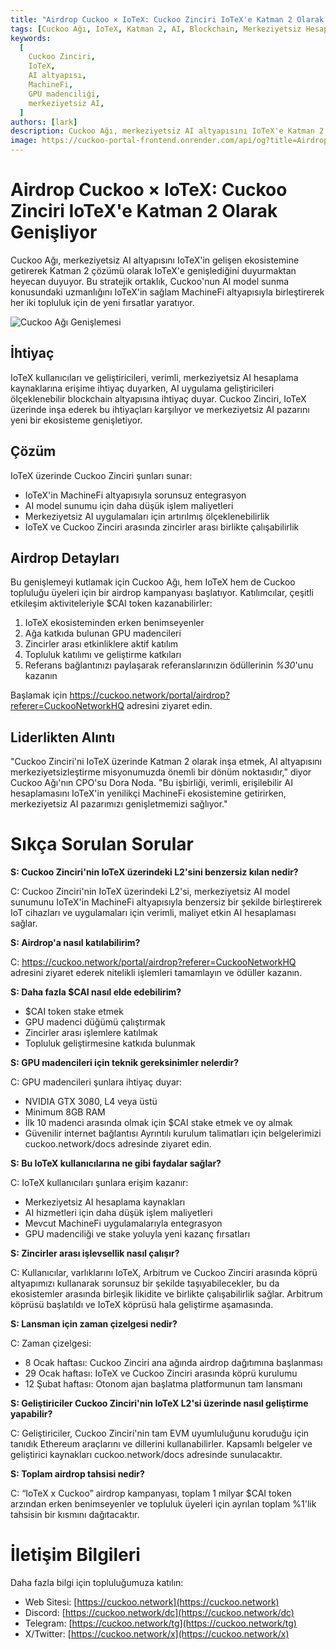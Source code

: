 ```yaml
---
title: "Airdrop Cuckoo × IoTeX: Cuckoo Zinciri IoTeX'e Katman 2 Olarak Genişliyor"
tags: [Cuckoo Ağı, IoTeX, Katman 2, AI, Blockchain, Merkeziyetsiz Hesaplama]
keywords:
  [
    Cuckoo Zinciri,
    IoTeX,
    AI altyapısı,
    MachineFi,
    GPU madenciliği,
    merkeziyetsiz AI,
  ]
authors: [lark]
description: Cuckoo Ağı, merkeziyetsiz AI altyapısını IoTeX'e Katman 2 çözümü olarak genişleterek IoTeX'in MachineFi ekosistemiyle entegre oluyor ve ölçeklenebilir AI hesaplaması ve zincirler arası birlikte çalışabilirlik sunuyor. Geliştiriciler, madenciler ve IoTeX kullanıcıları için faydaları keşfedin ve $CAI token airdrop'una nasıl katılacağınızı öğrenin.
image: https://cuckoo-portal-frontend.onrender.com/api/og?title=Airdrop%20Cuckoo%20%C3%97%20IoTeX:%20Cuckoo%20Zinciri%20IoTeX'e%20Katman%202%20Olarak%20Geni%C5%9Fliyor
---
```


# Airdrop Cuckoo × IoTeX: Cuckoo Zinciri IoTeX'e Katman 2 Olarak Genişliyor

Cuckoo Ağı, merkeziyetsiz AI altyapısını IoTeX'in gelişen ekosistemine getirerek Katman 2 çözümü olarak IoTeX'e genişlediğini duyurmaktan heyecan duyuyor. Bu stratejik ortaklık, Cuckoo'nun AI model sunma konusundaki uzmanlığını IoTeX'in sağlam MachineFi altyapısıyla birleştirerek her iki topluluk için de yeni fırsatlar yaratıyor.

![Cuckoo Ağı Genişlemesi](https://cuckoo-portal-frontend.onrender.com/api/og?title=Airdrop%20Cuckoo%20%C3%97%20IoTeX:%20Cuckoo%20Zinciri%20IoTeX'e%20Katman%202%20Olarak%20Geni%C5%9Fliyor)

## **İhtiyaç**

IoTeX kullanıcıları ve geliştiricileri, verimli, merkeziyetsiz AI hesaplama kaynaklarına erişime ihtiyaç duyarken, AI uygulama geliştiricileri ölçeklenebilir blockchain altyapısına ihtiyaç duyar. Cuckoo Zinciri, IoTeX üzerinde inşa ederek bu ihtiyaçları karşılıyor ve merkeziyetsiz AI pazarını yeni bir ekosisteme genişletiyor.

## **Çözüm**

IoTeX üzerinde Cuckoo Zinciri şunları sunar:

- IoTeX'in MachineFi altyapısıyla sorunsuz entegrasyon
- AI model sunumu için daha düşük işlem maliyetleri
- Merkeziyetsiz AI uygulamaları için artırılmış ölçeklenebilirlik
- IoTeX ve Cuckoo Zinciri arasında zincirler arası birlikte çalışabilirlik

## **Airdrop Detayları**

Bu genişlemeyi kutlamak için Cuckoo Ağı, hem IoTeX hem de Cuckoo topluluğu üyeleri için bir airdrop kampanyası başlatıyor. Katılımcılar, çeşitli etkileşim aktiviteleriyle $CAI token kazanabilirler:

1. IoTeX ekosisteminden erken benimseyenler
2. Ağa katkıda bulunan GPU madencileri
3. Zincirler arası etkinliklere aktif katılım
4. Topluluk katılımı ve geliştirme katkıları
5. Referans bağlantınızı paylaşarak referanslarınızın ödüllerinin _%30_'unu kazanın

Başlamak için https://cuckoo.network/portal/airdrop?referer=CuckooNetworkHQ adresini ziyaret edin.

## **Liderlikten Alıntı**

"Cuckoo Zinciri'ni IoTeX üzerinde Katman 2 olarak inşa etmek, AI altyapısını merkeziyetsizleştirme misyonumuzda önemli bir dönüm noktasıdır," diyor Cuckoo Ağı'nın CPO'su Dora Noda. "Bu işbirliği, verimli, erişilebilir AI hesaplamasını IoTeX'in yenilikçi MachineFi ekosistemine getirirken, merkeziyetsiz AI pazarımızı genişletmemizi sağlıyor."

# **Sıkça Sorulan Sorular**

**S: Cuckoo Zinciri'nin IoTeX üzerindeki L2'sini benzersiz kılan nedir?**

C: Cuckoo Zinciri'nin IoTeX üzerindeki L2'si, merkeziyetsiz AI model sunumunu IoTeX'in MachineFi altyapısıyla benzersiz bir şekilde birleştirerek IoT cihazları ve uygulamaları için verimli, maliyet etkin AI hesaplaması sağlar.

**S: Airdrop'a nasıl katılabilirim?**

C: https://cuckoo.network/portal/airdrop?referer=CuckooNetworkHQ adresini ziyaret ederek nitelikli işlemleri tamamlayın ve ödüller kazanın.

**S: Daha fazla $CAI nasıl elde edebilirim?**

- $CAI token stake etmek
- GPU madenci düğümü çalıştırmak
- Zincirler arası işlemlere katılmak
- Topluluk geliştirmesine katkıda bulunmak

**S: GPU madencileri için teknik gereksinimler nelerdir?**

C: GPU madencileri şunlara ihtiyaç duyar:

- NVIDIA GTX 3080, L4 veya üstü
- Minimum 8GB RAM
- İlk 10 madenci arasında olmak için $CAI stake etmek ve oy almak
- Güvenilir internet bağlantısı Ayrıntılı kurulum talimatları için belgelerimizi cuckoo.network/docs adresinde ziyaret edin.

**S: Bu IoTeX kullanıcılarına ne gibi faydalar sağlar?**

C: IoTeX kullanıcıları şunlara erişim kazanır:

- Merkeziyetsiz AI hesaplama kaynakları
- AI hizmetleri için daha düşük işlem maliyetleri
- Mevcut MachineFi uygulamalarıyla entegrasyon
- GPU madenciliği ve stake yoluyla yeni kazanç fırsatları

**S: Zincirler arası işlevsellik nasıl çalışır?**

C: Kullanıcılar, varlıklarını IoTeX, Arbitrum ve Cuckoo Zinciri arasında köprü altyapımızı kullanarak sorunsuz bir şekilde taşıyabilecekler, bu da ekosistemler arasında birleşik likidite ve birlikte çalışabilirlik sağlar. Arbitrum köprüsü başlatıldı ve IoTeX köprüsü hala geliştirme aşamasında.

**S: Lansman için zaman çizelgesi nedir?**

C: Zaman çizelgesi:

- 8 Ocak haftası: Cuckoo Zinciri ana ağında airdrop dağıtımına başlanması
- 29 Ocak haftası: IoTeX ve Cuckoo Zinciri arasında köprü kurulumu
- 12 Şubat haftası: Otonom ajan başlatma platformunun tam lansmanı

**S: Geliştiriciler Cuckoo Zinciri'nin IoTeX L2'si üzerinde nasıl geliştirme yapabilir?**

C: Geliştiriciler, Cuckoo Zinciri'nin tam EVM uyumluluğunu koruduğu için tanıdık Ethereum araçlarını ve dillerini kullanabilirler. Kapsamlı belgeler ve geliştirici kaynakları cuckoo.network/docs adresinde sunulacaktır.

**S: Toplam airdrop tahsisi nedir?**

C: “IoTeX x Cuckoo” airdrop kampanyası, toplam 1 milyar $CAI token arzından erken benimseyenler ve topluluk üyeleri için ayrılan toplam %1'lik tahsisin bir kısmını dağıtacaktır.

# **İletişim Bilgileri**

Daha fazla bilgi için topluluğumuza katılın:

- Web Sitesi: [https://cuckoo.network](https://cuckoo.network)
- Discord: [https://cuckoo.network/dc](https://cuckoo.network/dc)
- Telegram: [https://cuckoo.network/tg](https://cuckoo.network/tg)
- X/Twitter: [https://cuckoo.network/x](https://cuckoo.network/x)
